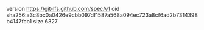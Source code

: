 version https://git-lfs.github.com/spec/v1
oid sha256:a3c8bc0a0426e9cbb097df1587a568a094ec723a8cf6ad2b7314398b4147fcb1
size 6327
